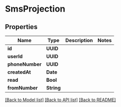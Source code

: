 # SmsProjection

## Properties
Name | Type | Description | Notes
------------ | ------------- | ------------- | -------------
**id** | **UUID** |  | 
**userId** | **UUID** |  | 
**phoneNumber** | **UUID** |  | 
**createdAt** | **Date** |  | 
**read** | **Bool** |  | 
**fromNumber** | **String** |  | 

[[Back to Model list]](../README#documentation-for-models) [[Back to API list]](../README#documentation-for-api-endpoints) [[Back to README]](../README)


